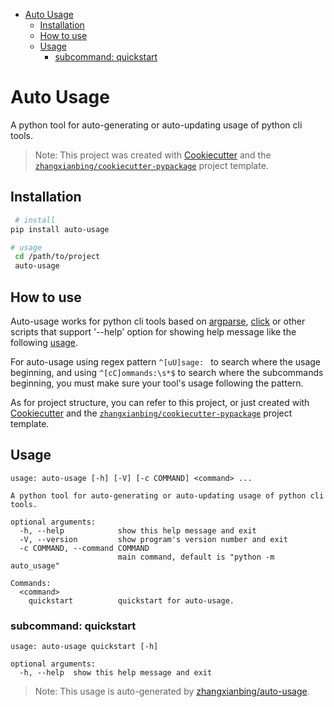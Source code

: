 <!-- START doctoc generated TOC please keep comment here to allow auto update -->
<!-- DON'T EDIT THIS SECTION, INSTEAD RE-RUN doctoc TO UPDATE -->

- [Auto Usage](#auto-usage)
  - [Installation](#installation)
  - [How to use](#how-to-use)
  - [Usage](#usage)
    - [subcommand: quickstart](#subcommand-quickstart)

<!-- END doctoc generated TOC please keep comment here to allow auto update -->

# Auto Usage

A python tool for auto-generating or auto-updating usage of python cli tools.

> Note: This project was created with [Cookiecutter](https://github.com/cookiecutter/cookiecutter) and the [`zhangxianbing/cookiecutter-pypackage`](https://github.com/zhangxianbing/cookiecutter-pypackage) project template.

## Installation

```bash
 # install
pip install auto-usage

# usage
 cd /path/to/project
 auto-usage
```

## How to use

Auto-usage works for python cli tools based on [argparse](https://docs.python.org/3/library/argparse.html), [click](https://github.com/pallets/click) or other scripts that support '--help' option for showing help message like the following [usage](#Usage).

For auto-usage using regex pattern `^[uU]sage: ` to search where the usage beginning, and using `^[cC]ommands:\s*$` to search where the subcommands beginning, you must make sure your tool's usage following the pattern.

As for project structure, you can refer to this project, or just created with [Cookiecutter](https://github.com/cookiecutter/cookiecutter) and the [`zhangxianbing/cookiecutter-pypackage`](https://github.com/zhangxianbing/cookiecutter-pypackage) project template.

## Usage

```
usage: auto-usage [-h] [-V] [-c COMMAND] <command> ...

A python tool for auto-generating or auto-updating usage of python cli tools.

optional arguments:
  -h, --help            show this help message and exit
  -V, --version         show program's version number and exit
  -c COMMAND, --command COMMAND
                        main command, default is "python -m auto_usage"

Commands:
  <command>
    quickstart          quickstart for auto-usage.

```

### subcommand: quickstart

```
usage: auto-usage quickstart [-h]

optional arguments:
  -h, --help  show this help message and exit

```

> Note: This usage is auto-generated by [zhangxianbing/auto-usage](https://github.com/zhangxianbing/auto-usage).
